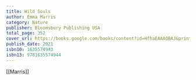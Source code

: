 ```yaml
---
title: Wild Souls
author: Emma Marris
category: Nature
publisher: Bloomsbury Publishing USA
total_page: 352
cover_url: https://books.google.com/books/content?id=HfhaEAAAQBAJ&printsec=frontcover&img=1&zoom=1&source=gbs_api
publish_date: 2021
isbn10: 1635574943
isbn13: 9781635574944
---
```


[[Marris]]

